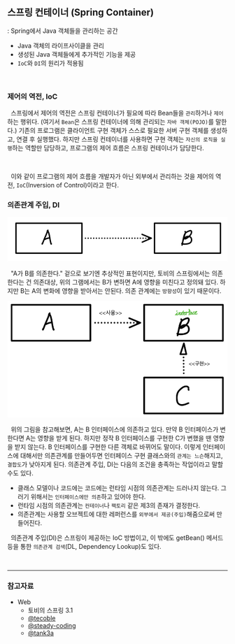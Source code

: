 ## **스프링 컨테이너** (Spring Container)

: Spring에서 Java 객체들을 관리하는 공간

- Java 객체의 라이프사이클을 관리
- 생성된 Java 객체들에게 추가적인 기능을 제공
- `IoC`와 `DI`의 원리가 적용됨

</br>

### **제어의 역전, IoC**

&nbsp; 스프링에서 제어의 역전은 스프링 컨테이너가 필요에 따라 Bean들을 `관리`하거나 `제어`하는 행위다.
(여기서 `Bean`은 스프링 컨테이너에 의해 관리되는 `자바 객체(POJO)`를 말한다.) 기존의 프로그램은 클라이언트 구현 객체가 스스로 필요한 서버 구현 객체를 생성하고, 연결 후 실행했다. 하지만 스프링 컨테이너를 사용하면 구현 객체는 `자신의 로직을 실행`하는 역할만 담당하고, 프로그램의 제어 흐름은 스프링 컨테이너가 담당한다.

</br>

&nbsp; 이와 같이 프로그램의 제어 흐름을 개발자가 아닌 외부에서 관리하는 것을 제어의 역전, `IoC`(Inversion of Control)이라고 한다.

### **의존관계 주입, DI**

<img src='../resources/spring/di.png' width=512>

&nbsp; "A가 B를 의존한다." 겉으로 보기엔 추상적인 표현이지만, 토비의 스프링에서는 의존한다는 건 의존대상, 위의 그램에서는 B가 변하면 A에 영향을 미친다고 정의돼 있다. 하지만 B는 A의 변화에 영향을 받아서는 안된다. 의존 관계에는 `방향성`이 있기 때문이다.

<img src='../resources/spring/di2.png' width=512>

&nbsp; 위의 그림을 참고해보면, A는 B 인터페이스에 의존하고 있다. 만약 B 인터페이스가 변한다면 A는 영향을 받게 된다. 하지만 정작 B 인터페이스를 구현한 C가 변했을 땐 영향을 받지 않는다. B 인터페이스를 구현한 다른 객체로 바뀌어도 말이다. 이렇게 인터페이스에 대해서만 의존관계를 만들어두면 인터페이스 구현 클래스와의 `관계는 느슨`해지고, `결합도`가 낮아지게 된다. 의존관계 주입, DI는 다음의 조건을 충족하는 작업이라고 말할 수도 있다.

- 클래스 모델이나 코드에는 코드에는 런타임 시점의 의존관계는 드러나지 않는다. 그러기 위해서는 `인터페이스에만 의존`하고 있어야 한다.
- 런타임 시점의 의존관계는 `컨테이너`나 `팩토리` 같은 제3의 존재가 결정한다.
- 의존관계는 사용할 오브젝트에 대한 레퍼런스를 `외부에서 제공(주입)`해줌으로써 만들어진다.

&nbsp; 의존관계 주입(DI)은 스프링이 제공하는 IoC 방법이고, 이 밖에도 getBean() 메서드 등을 통한 `의존관계 검색`(DL, Dependency Lookup)도 있다.

</br>

---

### **참고자료**

- Web
  - 토비의 스프링 3.1
  - [@tecoble](https://tecoble.techcourse.co.kr/post/2021-04-27-dependency-injection/)
  - [@steady-coding](https://steady-coding.tistory.com/458)
  - [@tank3a](https://velog.io/@tank3a/스프링-컨테이너와-스프링-빈)
